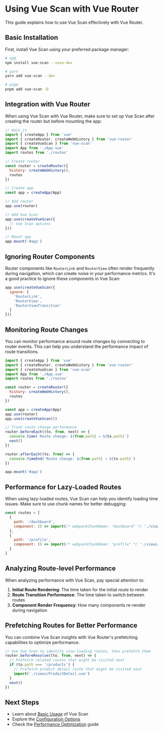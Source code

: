 # Using Vue Scan with Vue Router

This guide explains how to use Vue Scan effectively with Vue Router.

## Basic Installation

First, install Vue Scan using your preferred package manager:

```bash
# npm
npm install vue-scan --save-dev

# yarn
yarn add vue-scan --dev

# pnpm
pnpm add vue-scan -D
```

## Integration with Vue Router

When using Vue Scan with Vue Router, make sure to set up Vue Scan after creating the router but before mounting the app:

```js
// main.js
import { createApp } from 'vue'
import { createRouter, createWebHistory } from 'vue-router'
import { createVueScan } from 'vue-scan'
import App from './App.vue'
import routes from './routes'

// Create router
const router = createRouter({
  history: createWebHistory(),
  routes
})

// Create app
const app = createApp(App)

// Add router
app.use(router)

// Add Vue Scan
app.use(createVueScan({
  // Vue Scan options
}))

// Mount app
app.mount('#app')
```

## Ignoring Router Components

Router components like `RouterLink` and `RouterView` often render frequently during navigation, which can create noise in your performance metrics. It's a good practice to ignore these components in Vue Scan:

```js
app.use(createVueScan({
  ignore: [
    'RouterLink',
    'RouterView',
    'RouterViewTransition'
  ]
}))
```

## Monitoring Route Changes

You can monitor performance around route changes by connecting to router events. This can help you understand the performance impact of route transitions.

```js
import { createApp } from 'vue'
import { createRouter, createWebHistory } from 'vue-router'
import { createVueScan } from 'vue-scan'
import App from './App.vue'
import routes from './routes'

const router = createRouter({
  history: createWebHistory(),
  routes
})

const app = createApp(App)
app.use(router)
app.use(createVueScan())

// Track route change performance
router.beforeEach((to, from, next) => {
  console.time(`Route change: ${from.path} → ${to.path}`)
  next()
})

router.afterEach((to, from) => {
  console.timeEnd(`Route change: ${from.path} → ${to.path}`)
})

app.mount('#app')
```

## Performance for Lazy-Loaded Routes

When using lazy-loaded routes, Vue Scan can help you identify loading time issues. Make sure to use chunk names for better debugging:

```js
const routes = [
  {
    path: '/dashboard',
    component: () => import(/* webpackChunkName: "dashboard" */ './views/Dashboard.vue')
  },
  {
    path: '/profile',
    component: () => import(/* webpackChunkName: "profile" */ './views/Profile.vue')
  }
]
```

## Analyzing Route-level Performance

When analyzing performance with Vue Scan, pay special attention to:

1. **Initial Route Rendering**: The time taken for the initial route to render
2. **Route Transition Performance**: The time taken to switch between routes
3. **Component Render Frequency**: How many components re-render during navigation

## Prefetching Routes for Better Performance

You can combine Vue Scan insights with Vue Router's prefetching capabilities to optimize performance:

```js
// Use Vue Scan to identify slow-loading routes, then prefetch them
router.beforeResolve((to, from, next) => {
  // Prefetch related routes that might be visited next
  if (to.path === '/products') {
    // Prefetch product detail route that might be visited next
    import('./views/ProductDetail.vue')
  }
  next()
})
```

## Next Steps

- Learn about [Basic Usage](../guides/basic-usage.md) of Vue Scan
- Explore the [Configuration Options](../guides/configuration.md)
- Check the [Performance Optimization](../advanced/performance-optimization.md) guide